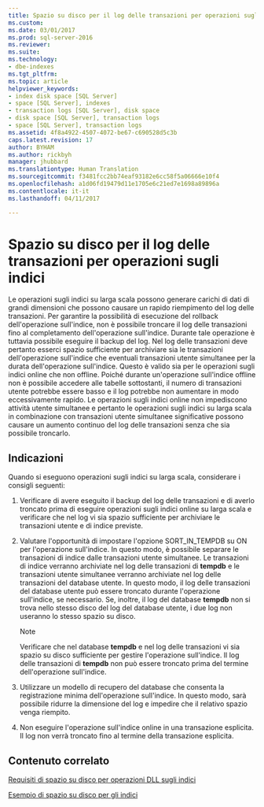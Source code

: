 ```yaml
---
title: Spazio su disco per il log delle transazioni per operazioni sugli indici | Microsoft Docs
ms.custom: 
ms.date: 03/01/2017
ms.prod: sql-server-2016
ms.reviewer: 
ms.suite: 
ms.technology:
- dbe-indexes
ms.tgt_pltfrm: 
ms.topic: article
helpviewer_keywords:
- index disk space [SQL Server]
- space [SQL Server], indexes
- transaction logs [SQL Server], disk space
- disk space [SQL Server], transaction logs
- space [SQL Server], transaction logs
ms.assetid: 4f8a4922-4507-4072-be67-c690528d5c3b
caps.latest.revision: 17
author: BYHAM
ms.author: rickbyh
manager: jhubbard
ms.translationtype: Human Translation
ms.sourcegitcommit: f3481fcc2bb74eaf93182e6cc58f5a06666e10f4
ms.openlocfilehash: a1d06fd19479d11e1705e6c21ed7e1698a89896a
ms.contentlocale: it-it
ms.lasthandoff: 04/11/2017

---
```

# <a name="transaction-log-disk-space-for-index-operations"></a>Spazio su disco per il log delle transazioni per operazioni sugli indici
  Le operazioni sugli indici su larga scala possono generare carichi di dati di grandi dimensioni che possono causare un rapido riempimento del log delle transazioni. Per garantire la possibilità di esecuzione del rollback dell'operazione sull'indice, non è possibile troncare il log delle transazioni fino al completamento dell'operazione sull'indice. Durante tale operazione è tuttavia possibile eseguire il backup del log. Nel log delle transazioni deve pertanto esserci spazio sufficiente per archiviare sia le transazioni dell'operazione sull'indice che eventuali transazioni utente simultanee per la durata dell'operazione sull'indice. Questo è valido sia per le operazioni sugli indici online che non offline. Poiché durante un'operazione sull'indice offline non è possibile accedere alle tabelle sottostanti, il numero di transazioni utente potrebbe essere basso e il log potrebbe non aumentare in modo eccessivamente rapido. Le operazioni sugli indici online non impediscono attività utente simultanee e pertanto le operazioni sugli indici su larga scala in combinazione con transazioni utente simultanee significative possono causare un aumento continuo del log delle transazioni senza che sia possibile troncarlo.  
  
## <a name="recommendations"></a>Indicazioni  
 Quando si eseguono operazioni sugli indici su larga scala, considerare i consigli seguenti:  
  
1.  Verificare di avere eseguito il backup del log delle transazioni e di averlo troncato prima di eseguire operazioni sugli indici online su larga scala e verificare che nel log vi sia spazio sufficiente per archiviare le transazioni utente e di indice previste.  
  
2.  Valutare l'opportunità di impostare l'opzione SORT_IN_TEMPDB su ON per l'operazione sull'indice. In questo modo, è possibile separare le transazioni di indice dalle transazioni utente simultanee. Le transazioni di indice verranno archiviate nel log delle transazioni di **tempdb** e le transazioni utente simultanee verranno archiviate nel log delle transazioni del database utente. In questo modo, il log delle transazioni del database utente può essere troncato durante l'operazione sull'indice, se necessario. Se, inoltre, il log del database **tempdb** non si trova nello stesso disco del log del database utente, i due log non useranno lo stesso spazio su disco.  
  
    > [!NOTE]  
    >  Verificare che nel database **tempdb** e nel log delle transazioni vi sia spazio su disco sufficiente per gestire l'operazione sull'indice. Il log delle transazioni di **tempdb** non può essere troncato prima del termine dell'operazione sull'indice.  
  
3.  Utilizzare un modello di recupero del database che consenta la registrazione minima dell'operazione sull'indice. In questo modo, sarà possibile ridurre la dimensione del log e impedire che il relativo spazio venga riempito.  
  
4.  Non eseguire l'operazione sull'indice online in una transazione esplicita. Il log non verrà troncato fino al termine della transazione esplicita.  
  
## <a name="related-content"></a>Contenuto correlato  
 [Requisiti di spazio su disco per operazioni DLL sugli indici](../../relational-databases/indexes/disk-space-requirements-for-index-ddl-operations.md)  
  
 [Esempio di spazio su disco per gli indici](../../relational-databases/indexes/index-disk-space-example.md)  
  
  
